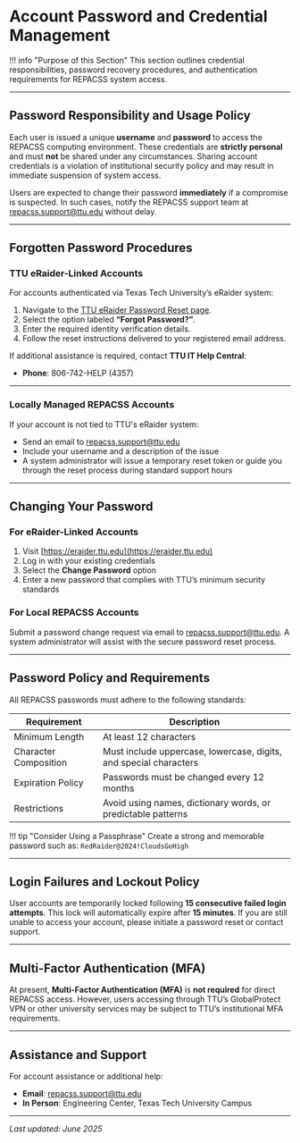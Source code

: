 # Account Password and Credential Management

!!! info "Purpose of this Section"
    This section outlines credential responsibilities, password recovery procedures, and authentication requirements for REPACSS system access.

---

## Password Responsibility and Usage Policy

Each user is issued a unique **username** and **password** to access the REPACSS computing environment. These credentials are **strictly personal** and must **not** be shared under any circumstances. Sharing account credentials is a violation of institutional security policy and may result in immediate suspension of system access.

Users are expected to change their password **immediately** if a compromise is suspected. In such cases, notify the REPACSS support team at [repacss.support@ttu.edu](mailto:repacss.support@ttu.edu) without delay.

---

## Forgotten Password Procedures

### TTU eRaider-Linked Accounts

For accounts authenticated via Texas Tech University’s eRaider system:

1. Navigate to the [TTU eRaider Password Reset page](https://eraider.ttu.edu).
2. Select the option labeled **“Forgot Password?”**.
3. Enter the required identity verification details.
4. Follow the reset instructions delivered to your registered email address.

If additional assistance is required, contact **TTU IT Help Central**:

- **Phone**: 806-742-HELP (4357) 

---

### Locally Managed REPACSS Accounts

If your account is not tied to TTU's eRaider system:

- Send an email to [repacss.support@ttu.edu](mailto:repacss.support@ttu.edu)
- Include your username and a description of the issue
- A system administrator will issue a temporary reset token or guide you through the reset process during standard support hours

---

## Changing Your Password

### For eRaider-Linked Accounts

1. Visit [https://eraider.ttu.edu](https://eraider.ttu.edu)
2. Log in with your existing credentials
3. Select the **Change Password** option
4. Enter a new password that complies with TTU’s minimum security standards

### For Local REPACSS Accounts

Submit a password change request via email to [repacss.support@ttu.edu](mailto:repacss.support@ttu.edu). A system administrator will assist with the secure password reset process.

---

## Password Policy and Requirements

All REPACSS passwords must adhere to the following standards:

| Requirement           | Description                                 |
|-----------------------|---------------------------------------------|
| Minimum Length        | At least 12 characters                      |
| Character Composition | Must include uppercase, lowercase, digits, and special characters |
| Expiration Policy     | Passwords must be changed every 12 months   |
| Restrictions          | Avoid using names, dictionary words, or predictable patterns |

!!! tip "Consider Using a Passphrase"
    Create a strong and memorable password such as: `RedRaider@2024!CloudsGoHigh`

---

## Login Failures and Lockout Policy

User accounts are temporarily locked following **15 consecutive failed login attempts**. This lock will automatically expire after **15 minutes**. If you are still unable to access your account, please initiate a password reset or contact support.

---

## Multi-Factor Authentication (MFA)

At present, **Multi-Factor Authentication (MFA)** is **not required** for direct REPACSS access. However, users accessing through TTU’s GlobalProtect VPN or other university services may be subject to TTU’s institutional MFA requirements.

---

## Assistance and Support

For account assistance or additional help:

- **Email**: [repacss.support@ttu.edu](mailto:repacss.support@ttu.edu)  
- **In Person**: Engineering Center, Texas Tech University Campus

---

_Last updated: June 2025_
